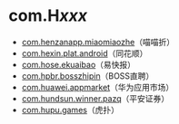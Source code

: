 # com.H*xxx*

- [com.henzanapp.miaomiaozhe](./com.henzanapp.miaomiaozhe/readme.md)（喵喵折）
- [com.hexin.plat.android](./com.hexin.plat.android/readme.md)（同花顺）
- [com.hose.ekuaibao](./com.hose.ekuaibao/readme.md)（易快报）
- [com.hpbr.bosszhipin](./com.hpbr.bosszhipin/readme.md)（BOSS直聘）
- [com.huawei.appmarket](./com.huawei.appmarket/readme.md)（华为应用市场）
- [com.hundsun.winner.pazq](./com.hundsun.winner.pazq/readme.md)（平安证券）
- [com.hupu.games](./com.hupu.games/readme.md)（虎扑）